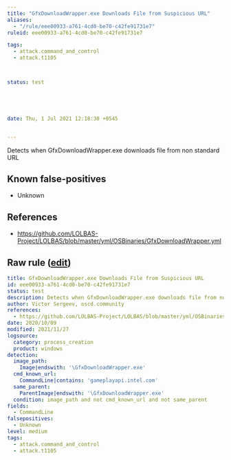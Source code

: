 ```yaml
---
title: "GfxDownloadWrapper.exe Downloads File from Suspicious URL"
aliases:
  - "/rule/eee00933-a761-4cd0-be70-c42fe91731e7"
ruleid: eee00933-a761-4cd0-be70-c42fe91731e7

tags:
  - attack.command_and_control
  - attack.t1105



status: test





date: Thu, 1 Jul 2021 12:18:30 +0545


---
```


Detects when GfxDownloadWrapper.exe downloads file from non standard URL

<!--more-->


## Known false-positives

* Unknown



## References

* https://github.com/LOLBAS-Project/LOLBAS/blob/master/yml/OSBinaries/GfxDownloadWrapper.yml


## Raw rule ([edit](https://github.com/SigmaHQ/sigma/edit/master/rules/windows/process_creation/proc_creation_win_susp_file_download_via_gfxdownloadwrapper.yml))
```yaml
title: GfxDownloadWrapper.exe Downloads File from Suspicious URL
id: eee00933-a761-4cd0-be70-c42fe91731e7
status: test
description: Detects when GfxDownloadWrapper.exe downloads file from non standard URL
author: Victor Sergeev, oscd.community
references:
  - https://github.com/LOLBAS-Project/LOLBAS/blob/master/yml/OSBinaries/GfxDownloadWrapper.yml
date: 2020/10/09
modified: 2021/11/27
logsource:
  category: process_creation
  product: windows
detection:
  image_path:
    Image|endswith: '\GfxDownloadWrapper.exe'
  cmd_known_url:
    CommandLine|contains: 'gameplayapi.intel.com'
  same_parent:
    ParentImage|endswith: '\GfxDownloadWrapper.exe'
  condition: image_path and not cmd_known_url and not same_parent
fields:
  - CommandLine
falsepositives:
  - Unknown
level: medium
tags:
  - attack.command_and_control
  - attack.t1105

```
